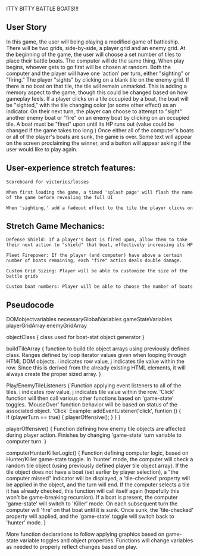 ITTY BITTY BATTLE BOATS!!!

## User Story

In this game, the user will being playing a modified game of battleship. There will be two grids, side-by-side, a player grid and an enemy grid. At the beginning of the game, the user will choose a set number of tiles to place their battle boats. The computer will do the same thing. When play begins, whoever gets to go first will be chosen at random. Both the computer and the player will have one 'action' per turn, either "sighting" or "firing." The player "sights" by clicking on a blank tile on the enemy grid. If there is no boat on that tile, the tile will remain unmarked. This is adding a memory aspect to the game, though this could be changed based on how gameplay feels. If a player clicks on a tile occupied by a boat, the boat will be "sighted," with the tile changing color (or some other effect) as an indicator. On their next turn, the player can choose to attempt to "sight" another enemy boat or "fire" on an enemy boat by clicking on an occupied tile. A boat must be "fired" upon until its HP runs out (value could be changed if the game takes too long.) Once either all of the computer's boats or all of the player's boats are sunk, the game is over. Some text will appear on the screen proclaiming the winner, and a button will appear asking if the user would like to play again.

## User-experience stretch features:

    Scoreboard for victories/losses

    When first loading the game, a timed 'splash page' will flash the name of the game before revealing the full UI

    When 'sighting,' add a fadeout effect to the tile the player clicks on

## Stretch Game Mechanics:
    
    Defense Shield: If a player's boat is fired upon, allow them to take their next action to "shield" that boat, effectively increasing its HP
    
    Fleet Firepower: If the player (and computer) have above a certain number of boats remaining, each "fire" action deals double damage.

    Custom Grid Sizing: Player will be able to customize the size of the battle grids

    Custom boat numbers: Player will be able to choose the number of boats


## Pseudocode

DOMobjectvariables
necessaryGlobalVariables
gameStateVariables
playerGridArray
enemyGridArray

objectClass {
    class used for boat-stat object generator
}

buildTileArray {
    function to build tile object arrays using previously defined class. Ranges defined by loop iterator values given when looping through HTML DOM objects.  i indicates row value, j indicates tile value within the row. Since this is derived from the already existing HTML elements, it will always create the proper sized array.
}


Play/EnemyTileListeners {
    Function applying event listeners to all of the tiles. i indicates row value, j indicates tile value within the row. 'Click' function will then call various other functions based on 'game-state' toggles. 'MouseOver' function behavior will be based on status of the associated object. 'Click' Example:
    addEventListener('click', funtion () {    
        if (playerTurn == true) {
            playerOffensive();
        }
    }
}


playerOffensive() {
    Function defining how enemy tile objects are affected during player action. Finishes by changing 'game-state' turn variable to computer turn.
}

computerHunterKillerLogic() {
    Function defining computer logic, based on Hunter/Killer game-state toggle. In 'hunter' mode, the computer will check a random tile object (using previously defined player tile object array). If the tile object does not have a boat (set earlier by player selection), a "the computer missed" indicator will be displayed, a 'tile-checked' property will be applied in the object, and the turn will end. If the computer selects a tile it has already checked, this function will call itself again (hopefully this won't be game-breaking recursion). If a boat is present, the computer 'game-state' will switch to 'Killer' mode. On each subsequent turn the computer will 'fire' on that boat until it is sunk. Once sunk, the 'tile-checked' property will applied, and the 'game-state' toggle will switch back to 'hunter' mode.
}

More function declarations to follow applying graphics based on game-state variable toggles and object properties. Functions will change variables as needed to properly reflect changes based on play.